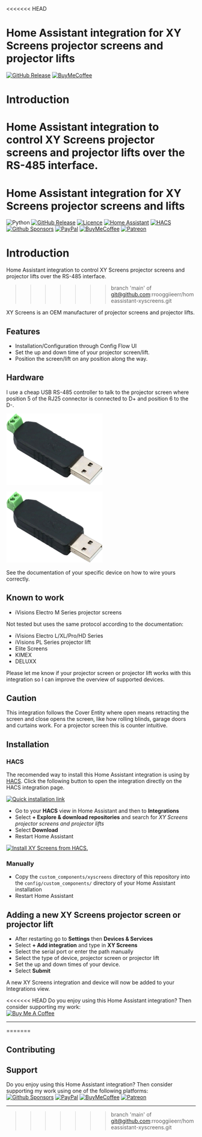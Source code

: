 <<<<<<< HEAD
# Home Assistant integration for XY Screens projector screens and projector lifts

[![GitHub Release][releases-shield]][releases]
[![BuyMeCoffee][buymecoffee-shield]][buymecoffee]

# Introduction

Home Assistant integration to control XY Screens projector screens and projector lifts over the
RS-485 interface.
=======
# Home Assistant integration for XY Screens projector screens and lifts

![Python][python-shield]
[![GitHub Release][releases-shield]][releases]
[![Licence][license-badge]][license]
[![Home Assistant][homeassistant-shield]][homeassistant]
[![HACS][hacs-shield]][hacs]\
[![Github Sponsors][github-shield]][github]
[![PayPal][paypal-shield]][paypal]
[![BuyMeCoffee][buymecoffee-shield]][buymecoffee]
[![Patreon][patreon-shield]][patreon]


# Introduction

Home Assistant integration to control XY Screens projector screens and
projector lifts over the RS-485 interface.
>>>>>>> branch 'main' of git@github.com:rrooggiieerr/homeassistant-xyscreens.git

XY Screens is an OEM manufacturer of projector screens and projector lifts.

## Features

- Installation/Configuration through Config Flow UI
- Set the up and down time of your projector screen/lift.
- Position the screen/lift on any position along the way.

## Hardware

I use a cheap USB RS-485 controller to talk to the projector screen where position 5 of the RJ25
connector is connected to D+ and position 6 to the D-.

![image](usb-rs485.png)

![image](usb-rs485.png)

See the documentation of your specific device on how to wire yours correctly.

## Known to work

- iVisions Electro M Series projector screens

Not tested but uses the same protocol according to the documentation:
- iVisions Electro L/XL/Pro/HD Series
- iVisions PL Series projector lift
- Elite Screens
- KIMEX
- DELUXX

Please let me know if your projector screen or projector lift works with this
integration so I can improve the overview of supported devices.

## Caution

This integration follows the Cover Entity where open means retracting the screen and close opens
the screen, like how rolling blinds, garage doors and curtains work. For a projector screen this is
counter intuitive.

## Installation

### HACS

The recomended way to install this Home Assistant integration is using by [HACS][hacs]. Click the following button to open the integration directly on the HACS integration page.

[![Quick installation link](https://my.home-assistant.io/badges/hacs_repository.svg)][my-hacs]

- Go to your **HACS** view in Home Assistant and then to **Integrations**
- Select **+ Explore & download repositories** and search for *XY Screens projector screens and projector lifts*
- Select **Download**
- Restart Home Assistant

[![Install XY Screens from HACS.](https://my.home-assistant.io/badges/hacs_repository.svg)](https://my.home-assistant.io/redirect/hacs_repository/?owner=rrooggiieerr&repository=homeassistant-xyscreens&category=integration)

### Manually

- Copy the `custom_components/xyscreens` directory of this repository into the
`config/custom_components/` directory of your Home Assistant installation
- Restart Home Assistant

##  Adding a new XY Screens projector screen or projector lift

- After restarting go to **Settings** then **Devices & Services**
- Select **+ Add integration** and type in **XY Screens**
- Select the serial port or enter the path manually
- Select the type of device, projector screen or projector lift
- Set the up and down times of your device.
- Select **Submit**

A new XY Screens integration and device will now be added to your Integrations
view.

<<<<<<< HEAD
Do you enjoy using this Home Assistant integration? Then consider supporting
my work:\
[<img src="https://cdn.buymeacoffee.com/buttons/v2/default-yellow.png" alt="Buy Me A Coffee" style="height: 60px !important;width: 217px !important;" >](https://www.buymeacoffee.com/rrooggiieerr)  

---

[buymecoffee]: https://www.buymeacoffee.com/rrooggiieerr
[buymecoffee-shield]: https://img.shields.io/badge/buy%20me%20a%20coffee-donate?style=for-the-badge
[hacs]: https://hacs.xyz
[my-hacs]: https://my.home-assistant.io/redirect/hacs_repository/?owner=rrooggiieerr&repository=homeassistant-xyscreens&category=integration
[releases-shield]: https://img.shields.io/github/v/release/rrooggiieerr/homeassistant-xyscreens?style=for-the-badge
[releases]: https://github.com/rrooggiieerr/homeassistant-xyscreens/releases
=======
## Contributing

## Support
Do you enjoy using this Home Assistant integration? Then consider supporting my work using one of the following platforms:\
[![Github Sponsors][github-shield]][github]
[![PayPal][paypal-shield]][paypal]
[![BuyMeCoffee][buymecoffee-shield]][buymecoffee]
[![Patreon][patreon-shield]][patreon]

---

[python-shield]: https://img.shields.io/badge/python-3670A0?style=for-the-badge&logo=python&logoColor=ffdd54
[releases]: https://github.com/rrooggiieerr/homeassistant-xyscreens/releases
[releases-shield]: https://img.shields.io/github/v/release/rrooggiieerr/homeassistant-xyscreens?style=for-the-badge
[license]: ./LICENSE
[license-badge]: https://img.shields.io/github/license/rrooggiieerr/homeassistant-xyscreens?style=for-the-badge
[homeassistant]: https://www.home-assistant.io/
[homeassistant-shield]: https://img.shields.io/badge/home%20assistant-%2341BDF5.svg?style=for-the-badge&logo=home-assistant&logoColor=white
[hacs]: https://hacs.xyz/
[hacs-shield]: https://img.shields.io/badge/HACS-Default-41BDF5.svg?style=for-the-badge
[paypal]: https://paypal.me/seekingtheedge
[paypal-shield]: https://img.shields.io/badge/PayPal-00457C?style=for-the-badge&logo=paypal&logoColor=white
[buymecoffee]: https://www.buymeacoffee.com/rrooggiieerr
[buymecoffee-shield]: https://img.shields.io/badge/Buy%20Me%20a%20Coffee-ffdd00?style=for-the-badge&logo=buy-me-a-coffee&logoColor=black
[github]: https://github.com/sponsors/rrooggiieerr
[github-shield]: https://img.shields.io/badge/sponsor-30363D?style=for-the-badge&logo=GitHub-Sponsors&logoColor=#EA4AAA
[patreon]: https://www.patreon.com/seekingtheedge/creators
[patreon-shield]: https://img.shields.io/badge/Patreon-F96854?style=for-the-badge&logo=patreon&logoColor=white
>>>>>>> branch 'main' of git@github.com:rrooggiieerr/homeassistant-xyscreens.git
